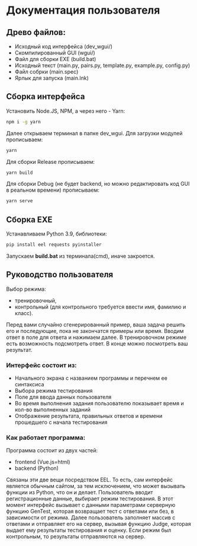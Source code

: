 # Документация пользователя
## Древо файлов:
- Исходный код интерфейса (dev_wgui/)
- Скомпилированный GUI (wgui/)
- Файл для сборки EXE (build.bat)
- Исходный текст (main.py, pairs.py, template.py, example.py, config.py)
- Файл собрки (main.spec)
- Ярлык для запуска (main.lnk)

## Сборка интерфейса
Установить Node.JS, NPM, а через него - Yarn:
```bash
npm i -g yarn
```
Далее открываем терминал в папке dev_wgui. Для загрузки модулей прописываем:
```bash
yarn
```
Для сборки Release прописываем:
```bash
yarn build
```
Для сборки Debug (не будет backend, но можно редактировать код GUI в реальном времени) прописываем:
```bash
yarn serve
```

## Сборка EXE
Устанавливаем Python 3.9, библиотеки:
```bash
pip install eel requests pyinstaller
```
Запускаем **build.bat** из терминала(cmd), иначе закроется.

## Руководство пользователя
Выбор режима: 
* тренировочный, 
* контрольный (для контрольного требуется ввести имя, фамилию и класс). 

Перед вами случайно сгенерированный пример, ваша задача решить его и последующие, пока не закончатся примеры или время. Вводим ответ в поле для ответа и нажимаем далее. В тренировочном режиме есть возможность подсмотреть ответ. В конце можно посмотреть ваш результат.

### Интерфейс состоит из:
* Начального экрана с названием программы и перечнем ее синтаксиса
* Выбора режима тестирования
* Поле для ввода данных пользователя
* Во время выполнения задания пользователю показывает время и кол-во выполненных заданий
* Отображение результата, правильных ответов и времени прошедшего с начала тестирования

### Как работает программа:
Программа состоит из двух частей: 
* frontend (Vue.js=html) 
* backend (Python) 

Связаны эти две вещи посредством EEL. То есть, сам интерфейс является обычным сайтом, за тем исключением, что может вызывать функции из Python, что он и делает. Пользователь вводит регистрационные данные, выбирает режим тестирования. В этот момент интерфейс вызывает с данными параметрами серверную функцию GenTest, которая возвращает тест с ответами или без, в зависимости от режима. Далее пользователь заполняет массив с ответами и отправляет его на сервер, вызывая функцию Judge, которая выдает ему результаты тестирования и оценку. Если режим был контрольным, то результаты отправляются на сервер.
